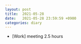 ```yaml
---
layout: post
title:  2021-05-28
date:   2021-05-28 23:59:59 +0900
categories: diary
---
```


- [Work] meeting 2.5 hours
